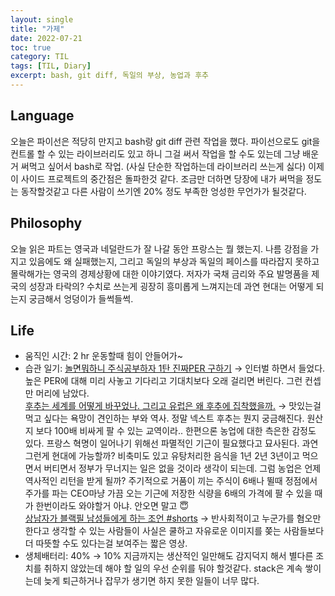```yaml
---
layout: single
title: "가제"
date: 2022-07-21
toc: true
category: TIL
tags: [TIL, Diary]
excerpt: bash, git diff, 독일의 부상, 농업과 후추
---
```


## Language
오늘은 파이선은 적당히 만지고 bash랑 git diff 관련 작업을 했다. 파이선으로도 git을 컨트롤 할 수 있는 라이브러리도 있고 하니 그걸 써서 작업을 할 수도 있는데 그냥 배운거 써먹고 싶어서 bash로 작업. (사실 단순한 작업하는데 라이브러리 쓰는게 싫다) 이제 이 사이드 프로젝트의 중간점은 돌파한것 같다. 조금만 더하면 당장에 내가 써먹을 정도는 동작할것같고 다른 사람이 쓰기엔 20% 정도 부족한 엉성한 무언가가 될것같다.

## Philosophy
오늘 읽은 파트는 영국과 네덜란드가 잘 나갈 동안 프랑스는 뭘 했는지. 나름 강점을 가지고 있음에도 왜 실패했는지, 그리고 독일의 부상과 독일의 페이스를 따라잡지 못하고 몰락해가는 영국의 경제상황에 대한 이야기였다. 저자가 국채 금리와 주요 발명품을 제국의 성장과 타락의? 수치로 쓰는게 굉장히 흥미롭게 느껴지는데 과연 현대는 어떻게 되는지 궁금해서 엉덩이가 들썩들썩.  

## Life
- 움직인 시간: 2 hr 운동할때 힘이 안들어가~
- 습관 일기:
 [놀면뭐하니 주식공부하자 1탄 진짜PER 구하기](https://www.youtube.com/watch?v=KsE1pfA0Y3Q)  → 인터벌 하면서 들었다. 높은 PER에 대해 미리 사놓고 기다리고 기대치보다 오래 걸리면 버린다. 그런 컨셉만 머리에 남았다.  
 [후추는 세계를 어떻게 바꾸었나. 그리고 유럽은 왜 후추에 집착했을까.](https://www.youtube.com/watch?v=sKsxHNBleT4)  → 맛있는걸 먹고 싶다는 욕망이 견인하는 부와 역사. 정말 넥스트 후추는 뭔지 궁금해진다. 원산지 보다 100배 비싸게 팔 수 있는 교역이라.. 한편으론 농업에 대한 측은한 감정도 있다. 프랑스 혁명이 일어나기 위해선 파멸적인 기근이 필요했다고 묘사된다. 과연 그런게 현대에 가능할까? 비축미도 있고 유탕처리한 음식을 1년 2년 3년이고 먹으면서 버티면서 정부가 무너지는 일은 없을 것이라 생각이 되는데. 그럼 농업은 언제 역사적인 리턴을 받게 될까? 주기적으로 거품이 끼는 주식이 6배나 뛸때 정점에서 주가를 파는 CEO마냥 가끔 오는 기근에 저장한 식량을 6배의 가격에 팔 수 있을 때가 한번이라도 와야할거 아냐. 안오면 말고 😇  
 [상남자가 블랙필 남성들에게 하는 조언 #shorts](https://www.youtube.com/shorts/CWE5iiG0Ld8)  → 반사회적이고 누군가를 혐오만 한다고 생각할 수 있는 사람들이 사실은 쿨하고 자유로운 이미지를 쫒는 사람들보다 더 따뜻할 수도 있다는걸 보여주는 짧은 영상.
- 생체배터리: 40% → 10% 지금까지는 생산적인 일만해도 감지덕지 해서 별다른 조치를 취하지 않았는데 해야 할 일의 우선 순위를 둬야 할것같다. stack은 계속 쌓이는데 늦게 퇴근하거나 잡무가 생기면 하지 못한 일들이 너무 많다.